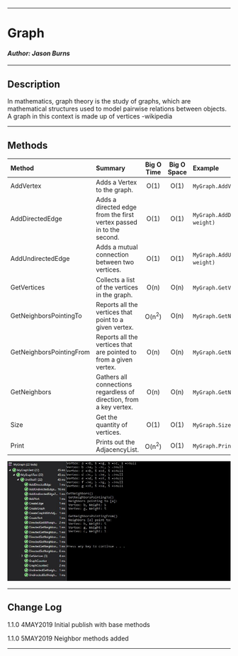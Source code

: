 ------------------------------

# Graph
#### *Author: Jason Burns*

------------------------------

## Description
In mathematics, graph theory is the study of graphs, which are mathematical structures used to model pairwise relations between objects. A graph in this context is made up of vertices -wikipedia

------------------------------

## Methods

| Method | Summary | Big O Time | Big O Space | Example | 
| :----------- | :----------- | :-------------: | :-------------: | :----------- |
| AddVertex | Adds a Vertex to the graph. | O(1) | O(1) | ```MyGraph.AddVertex("A")``` |
| AddDirectedEdge | Adds a directed edge from the first vertex passed in to the second. | O(1) | O(1) | ```MyGraph.AddDirectedEdge(vert1, vert2, weight)``` |
| AddUndirectedEdge | Adds a mutual connection between two vertices. | O(1) | O(1) | ```MyGraph.AddUndirectedEdge(vert1, vert2, weight)``` |
| GetVertices | Collects a list of the vertices in the graph. | O(n) | O(n) | ```MyGraph.GetVertices()``` |
| GetNeighborsPointingTo | Reports all the vertices that point to a given vertex. | O(n<sup>2</sup>) | O(n) | ```MyGraph.GetNeighborsPointingTo(vert1)``` |
| GetNeighborsPointingFrom | Reports all the vertices that are pointed to from a given vertex. | O(n) | O(n) | ```MyGraph.GetNeighborsPointingFrom(vert1)``` |
| GetNeighbors | Gathers all connections regardless of direction, from a key vertex. | O(n) | O(n) | ```MyGraph.GetNeighbors(vert1)``` |
| Size | Get the quantity of vertices. | O(1) | O(1) | ```MyGraph.Size()``` |
| Print | Prints out the AdjacencyList. | O(n<sup>2</sup>) | O(1) | ```MyGraph.Print()``` |

![Graph](https://github.com/jasonb315/data-structures-and-algorithms-dn/blob/master/assets/GraphNeighbors.JPG) <br>

------------------------------

## Change Log

1.1.0 4MAY2019 Initial publish with base methods

1.1.0 5MAY2019 Neighbor methods added

------------------------------